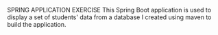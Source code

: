 SPRING APPLICATION EXERCISE 
          This Spring Boot application is used to display a set of students' data from a database I created using maven to build the application.
